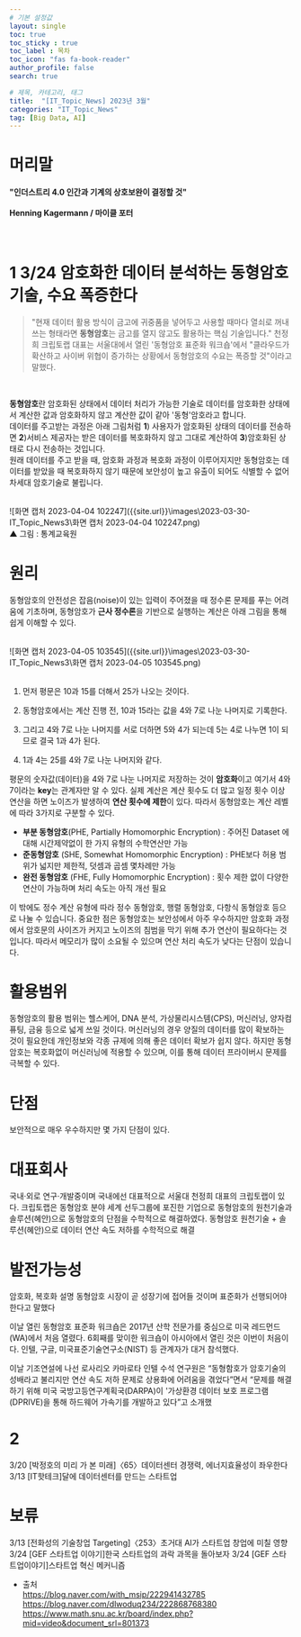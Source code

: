 ```yaml
---
# 기본 설정값
layout: single
toc: true
toc_sticky : true
toc_label : 목차
toc_icon: "fas fa-book-reader"
author_profile: false
search: true

# 제목, 카테고리, 태그
title:  "[IT_Topic_News] 2023년 3월"
categories: "IT_Topic_News"
tag: [Big Data, AI]
---
```


# 머리말
<div class="notice--info">
<h4>"인더스트리 4.0 인간과 기계의 상호보완이 결정할 것"<br/><br/>
Henning Kagermann / 마이클 포터</h4>
</div>
<br/>

 



# 1  3/24 암호화한 데이터 분석하는 동형암호 기술, 수요 폭증한다

>"현재 데이터 활용 방식이 금고에 귀중품을 넣어두고 사용할 때마다 열쇠로 꺼내쓰는 형태라면 **동형암호**는 금고를 열지 않고도 활용하는 핵심 기술입니다." 천정희 크립토랩 대표는 서울대에서 열린 '동형암호 표준화 워크숍'에서 "클라우드가 확산하고 사이버 위협이 증가하는 상황에서 동형암호의 수요는 폭증할 것"이라고 말했다.
<br/>


**동형암호**란 암호화된 상태에서 데이터 처리가 가능한 기술로 데이터를 암호화한 상태에서 계산한 값과 암호화하지 않고 계산한 값이 같아 '동형'암호라고 합니다.<br/>
데이터를 주고받는 과정은 아래 그림처럼 **1**) 사용자가 암호화된 상태의 데이터를 전송하면 **2**)서비스 제공자는 받은 데이터를 복호화하지 않고 그대로 계산하여 **3**)암호화된 상태로 다시 전송하는 것입니다.<br/>
원래 데이터를 주고 받을 때, 암호화 과정과 복호화 과정이 이루어지지만 동형암호는 데이터를 받았을 때 복호화하지 않기 때문에 보안성이 높고 유출이 되어도 식별할 수 없어 차세대 암호기술로 불립니다.

<br/>
![화면 캡처 2023-04-04 102247]({{site.url}}\images\2023-03-30-IT_Topic_News3\화면 캡처 2023-04-04 102247.png)
<br/>▲ 그림 : 통계교육원
<br/>


# 원리
동형암호의 안전성은 잡음(noise)이 있는 입력이 주어졌을 때 정수론 문제를 푸는 어려움에 기초하며, 동형암호가 **근사 정수론**을 기반으로 실행하는 계산은 아래 그림을 통해 쉽게 이해할 수 있다.

<br/>
![화면 캡처 2023-04-05 103545]({{site.url}}\images\2023-03-30-IT_Topic_News3\화면 캡처 2023-04-05 103545.png)
<br/>
<br/>

1. 먼저 평문은 10과 15를 더해서 25가 나오는 것이다.

2. 동형암호에서는 계산 진행 전, 10과 15라는 값을 4와 7로 나눈 나머지로 기록한다.

3. 그리고 4와 7로 나눈 나머지를 서로 더하면 5와 4가 되는데 5는 4로 나누면 1이 되므로 결국 1과 4가 된다.

4. 1과 4는 25를 4와 7로 나눈 나머지와 같다.

평문의 숫자값(데이터)을 4와 7로 나눈 나머지로 저장하는 것이 **암호화**이고 여기서 4와 7이라는 **key**는 관계자만 알 수 있다.
실제 계산은 계산 횟수도 더 많고 일정 횟수 이상 연산을 하면 노이즈가 발생하여 **연산 횟수에 제한**이 있다.
따라서 동형암호는 계산 레벨에 따라 3가지로 구분할 수 있다.

- **부분 동형암호**(PHE, Partially Homomorphic Encryption) : 주어진 Dataset 에 대해 시간제약없이 한 가지 유형의 수학연산만 가능
- **준동형암호** (SHE, Somewhat Homomorphic Encryption) : PHE보다 허용 범위가 넓지만 제한적, 덧셈과 곱셈 몇차례만 가능
- **완전 동형암호** (FHE, Fully Homomorphic Encryption) : 횟수 제한 없이 다양한 연산이 가능하며 처리 속도는 아직 개선 필요

이 밖에도 정수 계산 유형에 따라 정수 동형암호, 행렬 동형암호, 다항식 동형암호 등으로 나눌 수 있습니다.
중요한 점은 동형암호는 보안성에서 아주 우수하지만 암호화 과정에서 암호문의 사이즈가 커지고 노이즈의 침범을 막기 위해 추가 연산이 필요하다는 것입니다.
따라서 메모리가 많이 소요될 수 있으며 연산 처리 속도가 낮다는 단점이 있습니다.




# 활용범위
동형암호의 활용 범위는 헬스케어, DNA 분석, 가상물리시스템(CPS), 머신러닝, 양자컴퓨팅, 금융 등으로 넓게 쓰일 것이다.
머신러닝의 경우 양질의 데이터를 많이 확보하는 것이 필요한데 개인정보와 각종 규제에 의해 좋은 데이터 확보가 쉽지 않다.
하지만 동형암호는 복호화없이 머신러닝에 적용할 수 있으며, 이를 통해 데이터 프라이버시 문제를 극복할 수 있다.


# 단점
보안적으로 매우 우수하지만 몇 가지 단점이 있다.

# 대표회사
국내·외로 연구·개발중이며 국내에선 대표적으로 서울대 천정희 대표의 크립토랩이 있다.
크립토랩은 동형암호 분야 세계 선두그룹에 포진한 기업으로 동형암호의 원천기술과 솔루션(혜안)으로 동형암호의 단점을 수학적으로 해결하였다.
동형암호 원천기술 + 솔루션(혜안)으로 데이터 연산 속도 저하를 수학적으로 해결


# 발전가능성
암호화, 복호화 설명
동형암호 시장이 곧 성장기에 접어들 것이며 표준화가 선행되어야 한다고 말했다





이날 열린 동형암호 표준화 워크숍은 2017년 산학 전문가를 중심으로 미국 레드먼드(WA)에서 처음 열렸다. 6회째를 맞이한 워크숍이 아시아에서 열린 것은 이번이 처음이다. 인텔, 구글, 미국표준기술연구소(NIST) 등 관계자가 대거 참석했다.

이날 기조연설에 나선 로사리오 카마로타 인텔 수석 연구원은 “동형함호가 암호기술의 성배라고 불리지만 연산 속도 저하 문제로 상용화에 어려움을 겪었다”면서 “문제를 해결하기 위해 미국 국방고등연구계획국(DARPA)이 '가상환경 데이터 보호 프로그램(DPRIVE)을 통해 하드웨어 가속기를 개발하고 있다”고 소개했










# 2 
3/20 [박정호의 미리 가 본 미래]〈65〉데이터센터 경쟁력, 에너지효율성이 좌우한다
3/13 [IT핫테크]달에 데이터센터를 만드는 스타트업






# 보류
3/13 [전화성의 기술창업 Targeting]〈253〉초거대 AI가 스타트업 창업에 미칠 영향
3/24 [GEF 스타트업 이야기]한국 스타트업의 과락 과목을 돌아보자
3/24 [GEF 스타트업이야기]스타트업 혁신 메커니즘


- 출처<br/>
https://blog.naver.com/with_msip/222941432785<br/>
https://blog.naver.com/dlwoduq234/222868768380<br/>
https://www.math.snu.ac.kr/board/index.php?mid=video&document_srl=801373 <br/>
